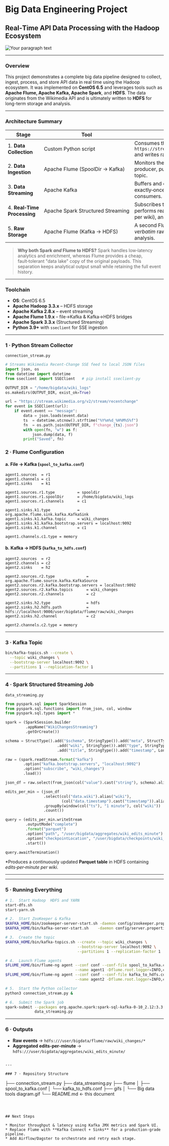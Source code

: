 # Big Data Engineering Project

## Real‑Time API Data Processing with the Hadoop Ecosystem


![Your paragraph text](https://github.com/user-attachments/assets/d789a20b-5c3b-4c84-850a-236ffe18b11e)

---

### Overview

This project demonstrates a complete big data pipeline designed to collect, ingest, process, and store API data in real time using the Hadoop ecosystem. It was implemented on **CentOS 6.5** and leverages tools such as **Apache Flume, Apache Kafka, Apache Spark**, and **HDFS**. The data originates from the Wikimedia API and is ultimately written to **HDFS** for long-term storage and analysis.

---

### Architecture Summary

| Stage                       | Tool                              | What Happens                                                                                                                                                            |
| --------------------------- | --------------------------------- | ----------------------------------------------------------------------------------------------------------------------------------------------------------------------- |
| 1. **Data Collection**      | Custom Python script              | Consumes the *Server‑Sent Events* (SSE) endpoint `https://stream.wikimedia.org/v2/stream/recentchange` and writes raw JSON files locally.                               |
| 2. **Data Ingestion**       | Apache Flume (SpoolDir → Kafka)   | Monitors the local JSON directory and acts as a Kafka producer, publishing each file to the `wiki_changes` topic.                                                       |
| 3. **Data Streaming**       | Apache Kafka                      | Buffers and distributes the live event stream; provides exactly‑once ordered delivery to downstream consumers.                                                          |
| 4. **Real‑Time Processing** | Apache Spark Structured Streaming | Subscribes to the `wiki_changes` topic, parses the JSON, performs real‑time aggregations (e.g., edits‑per‑minute per wiki), and writes the curated stream back to HDFS. |
| 5. **Raw Storage**          | Apache Flume (Kafka → HDFS)       | A second Flume agent tails Kafka and stores the *verbatim* raw events into HDFS for replay or deep analysis.                                                            |

> **Why both Spark *and* Flume to HDFS?**
> Spark handles low‑latency analytics and enrichment, whereas Flume provides a cheap, fault‑tolerant "data lake" copy of the original payloads. This separation keeps analytical output small while retaining the full event history.

---

### Toolchain

* **OS**: CentOS 6.5 
* **Apache Hadoop 3.3.x** – HDFS storage
* **Apache Kafka 2.8.x** – event streaming
* **Apache Flume 1.9.x** – file→Kafka & Kafka→HDFS bridges
* **Apache Spark 3.3.x** (Structured Streaming)
* **Python 3.9+** with `sseclient` for SSE ingestion

---

### 1 · Python Stream Collector

`connection_stream.py`

```python
# Streams Wikimedia Recent‑Change SSE feed to local JSON files
import json, os
from datetime import datetime
from sseclient import SSEClient   # pip install sseclient-py

OUTPUT_DIR = "/home/bigdata/wiki_logs"
os.makedirs(OUTPUT_DIR, exist_ok=True)

url = "https://stream.wikimedia.org/v2/stream/recentchange"
for event in SSEClient(url):
    if event.event == "message":
        data = json.loads(event.data)
        ts  = datetime.utcnow().strftime("%Y%m%d_%H%M%S%f")
        fn  = os.path.join(OUTPUT_DIR, f"change_{ts}.json")
        with open(fn, "w") as f:
            json.dump(data, f)
        print("Saved", fn)
```

### 2 · Flume Configuration

#### a. File → Kafka (`spool_to_kafka.conf`)

```properties
agent1.sources  = r1
agent1.channels = c1
agent1.sinks    = k1

agent1.sources.r1.type          = spooldir
agent1.sources.r1.spoolDir      = /home/bigdata/wiki_logs
agent1.sources.r1.channels      = c1

agent1.sinks.k1.type            = org.apache.flume.sink.kafka.KafkaSink
agent1.sinks.k1.kafka.topic     = wiki_changes
agent1.sinks.k1.kafka.bootstrap.servers = localhost:9092
agent1.sinks.k1.channel         = c1

agent1.channels.c1.type = memory
```

#### b. Kafka → HDFS (`kafka_to_hdfs.conf`)

```properties
agent2.sources  = r2
agent2.channels = c2
agent2.sinks    = h2

agent2.sources.r2.type              = org.apache.flume.source.kafka.KafkaSource
agent2.sources.r2.kafka.bootstrap.servers = localhost:9092
agent2.sources.r2.kafka.topics      = wiki_changes
agent2.sources.r2.channels          = c2

agent2.sinks.h2.type                = hdfs
agent2.sinks.h2.hdfs.path           = hdfs://localhost:9000/user/bigdata/flume/raw/wiki_changes
agent2.sinks.h2.channel             = c2

agent2.channels.c2.type = memory
```
---

### 3 · Kafka Topic

```bash
bin/kafka-topics.sh --create \
  --topic wiki_changes \
  --bootstrap-server localhost:9092 \
  --partitions 1 --replication-factor 1
```

---

### 4 · Spark Structured Streaming Job 

`data_streaming.py`

```python
from pyspark.sql import SparkSession
from pyspark.sql.functions import from_json, col, window
from pyspark.sql.types import *

spark = (SparkSession.builder
         .appName("WikiChangesStreaming")
         .getOrCreate())

schema = StructType().add("$schema", StringType()).add("meta", StructType())\
                       .add("wiki", StringType()).add("type", StringType())\
                       .add("title", StringType()).add("timestamp", LongType())

raw = (spark.readStream.format("kafka")
        .option("kafka.bootstrap.servers", "localhost:9092")
        .option("subscribe", "wiki_changes")
        .load())

json_df = raw.select(from_json(col("value").cast("string"), schema).alias("data"))

edits_per_min = (json_df
                 .select(col("data.wiki").alias("wiki"),
                         (col("data.timestamp").cast("timestamp")).alias("ts"))
                 .groupBy(window(col("ts"), "1 minute"), col("wiki"))
                 .count())

query = (edits_per_min.writeStream
         .outputMode("complete")
         .format("parquet")
         .option("path", "/user/bigdata/aggregates/wiki_edits_minute")
         .option("checkpointLocation", "/user/bigdata/checkpoints/wiki_edits_minute")
         .start())

query.awaitTermination()
```

*Produces a continuously updated **Parquet table** in HDFS containing *edits‑per‑minute per wiki*.

---

---

### 5 · Running Everything

```bash
# 1.  Start Hadoop  HDFS and YARN
start-dfs.sh  
start-yarn.sh

# 2.  Start ZooKeeper & Kafka
$KAFKA_HOME/bin/zookeeper-server-start.sh -daemon config/zookeeper.properties
$KAFKA_HOME/bin/kafka-server-start.sh    -daemon config/server.properties

# 3.  Create the topic
$KAFKA_HOME/bin/kafka-topics.sh --create --topic wiki_changes \
                                --bootstrap-server localhost:9092 \
                                --partitions 1 --replication-factor 1

# 4.  Launch Flume agents
$FLUME_HOME/bin/flume-ng agent --conf conf --conf-file spool_to_kafka.conf \
                               --name agent1 -Dflume.root.logger=INFO,console &
$FLUME_HOME/bin/flume-ng agent --conf conf --conf-file kafka_to_hdfs.conf \
                               --name agent2 -Dflume.root.logger=INFO,console &

# 5.  Start the Python collector
python3 connection_stream.py &

# 6.  Submit the Spark job 
spark-submit --packages org.apache.spark:spark-sql-kafka-0-10_2.12:3.3.1 \
             data_streaming.py
```

---

### 6 · Outputs

* **Raw events** → `hdfs:///user/bigdata/flume/raw/wiki_changes/*`
* **Aggregated edits‑per‑minute** → `hdfs:///user/bigdata/aggregates/wiki_edits_minute/`
```

---

### 7 · Repository Structure 

```
├── connection_stream.py
├── data_streaming.py
├── flume
│   ├── spool_to_kafka.conf
│   └── kafka_to_hdfs.conf
├── gifs
│   └── Big data tools diagram.gif
└── README.md ← this document
```



## Next Steps

* Monitor throughput & latency using Kafka JMX metrics and Spark UI.
* Replace Flume with **Kafka Connect + Sinks** for a production‑grade pipeline.
* Add Airflow/Dagster to orchestrate and retry each stage.
